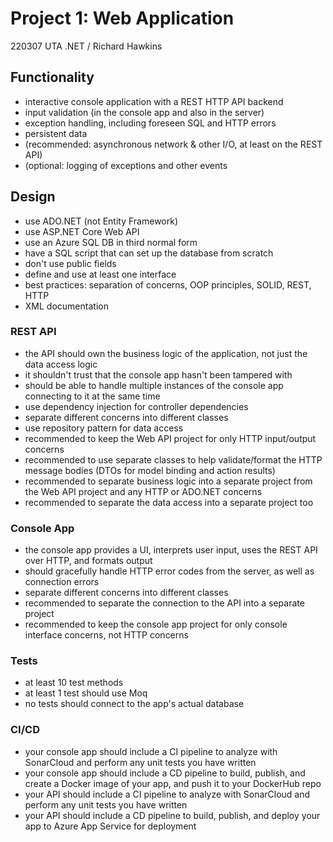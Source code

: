 # Project 1: Web Application
220307 UTA .NET / Richard Hawkins

## Functionality
* interactive console application with a REST HTTP API backend
* input validation (in the console app and also in the server)
* exception handling, including foreseen SQL and HTTP errors
* persistent data
* (recommended: asynchronous network & other I/O, at least on the REST API)
* (optional: logging of exceptions and other events

## Design
* use ADO.NET (not Entity Framework)
* use ASP.NET Core Web API
* use an Azure SQL DB in third normal form
* have a SQL script that can set up the database from scratch
* don't use public fields
* define and use at least one interface
* best practices: separation of concerns, OOP principles, SOLID, REST, HTTP
* XML documentation


### REST API
* the API should own the business logic of the application, not just the data access logic
* it shouldn't trust that the console app hasn't been tampered with
* should be able to handle multiple instances of the console app connecting to it at the same time
* use dependency injection for controller dependencies
* separate different concerns into different classes
* use repository pattern for data access
* recommended to keep the Web API project for only HTTP input/output concerns
* recommended to use separate classes to help validate/format the HTTP message bodies (DTOs for model binding and action results)
* recommended to separate business logic into a separate project from the Web API project and any HTTP or ADO.NET concerns
* recommended to separate the data access into a separate project too


### Console App
* the console app provides a UI, interprets user input, uses the REST API over HTTP, and formats output
* should gracefully handle HTTP error codes from the server, as well as connection errors
* separate different concerns into different classes
* recommended to separate the connection to the API into a separate project
* recommended to keep the console app project for only console interface concerns, not HTTP concerns


### Tests
* at least 10 test methods
* at least 1 test should use Moq
* no tests should connect to the app's actual database


### CI/CD
* your console app should include a CI pipeline to analyze with SonarCloud and perform any unit tests you have written
* your console app should include a CD pipeline to build, publish, and create a Docker image of your app, and push it to your DockerHub repo
* your API should include a CI pipeline to analyze with SonarCloud and perform any unit tests you have written
* your API should include a CD pipeline to build, publish, and deploy your app to Azure App Service for deployment
